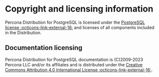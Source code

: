 # Copyright and licensing information

Percona Distribution for PostgreSQL is licensed under the [PostgreSQL license :octicons-link-external-16:](https://opensource.org/licenses/postgresql) and licenses of all components included in the Distribution.

## Documentation licensing

Percona Distribution for PostgreSQL documentation is (C)2009-2023 Percona LLC and/or its affiliates and is distributed under the [Creative Commons Attribution 4.0 International License :octicons-link-external-16:](https://creativecommons.org/licenses/by/4.0/).
